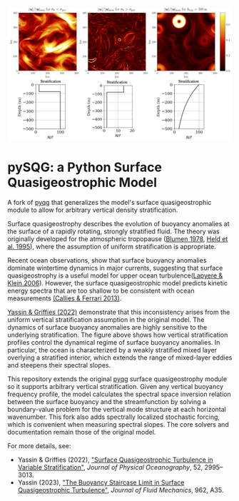 ![Speed spectrum of surface‐quasigeostrophic turbulence](https://github.com/houssamyassin/pySQG/blob/master/docs/_static/speed.png?raw=true)

pySQG: a Python Surface Quasigeostrophic Model
================================================

A fork of [pyqg](https://github.com/pyqg/pyqg) that generalizes the model's surface quasigeostrophic module to allow for arbitrary vertical density stratification. 

Surface quasigeostrophy describes the evolution of buoyancy anomalies at the surface of a rapidly rotating, strongly stratified fluid. The theory was originally developed for the atmospheric tropopause ([Blumen 1978](https://doi.org/10.1175/1520-0469(1978)035<0774:UPVFPI>2.0.CO;2), [Held et al. 1995](https://doi.org/10.1017/S0022112095000012)), where the assumption of uniform stratification is appropriate.

Recent ocean observations, show that surface buoyancy anomalies dominate wintertime dynamics in major currents, suggesting that surface quasigeostrophy is a useful model for upper ocean turbulence([Lapyere \& Klein 2006](https://doi.org/10.1175/JPO2840.1)). However, the surface quasigeostrophic model predicts kinetic energy spectra that are too shallow to be consistent with ocean measurements [(Callies & Ferrari 2013)](https://doi.org/10.1175/JPO-D-13-063.1). 

[Yassin & Griffies (2022)](https://doi.org/10.1175/JPO-D-22-0040.1) demonstrate that this inconsistency arises from the uniform vertical stratification assumption in the original model. The dynamics of surface buoyancy anomalies are highly sensitive to the underlying stratification. The figure above shows how vertical stratification profiles control the dynamical regime of surface buoyancy anomalies. In particular, the ocean is characterized by a weakly stratified mixed layer overlying a stratified interior, which extends the range of mixed-layer eddies and steepens their spectral slopes.

This repository extends the original [pyqg](https://github.com/pyqg/pyqg) surface quasigeostrophy module so it supports arbitrary vertical stratification. Given any vertical buoyancy frequency profile, the model calculates the spectral space inversion relation between the surface buoyancy and the streamfunction by solving a boundary-value problem for the vertical mode structure at each horizontal wavenumber. This fork also adds  spectrally localized stochastic forcing, which is convenient when measuring spectral slopes. The core solvers and documentation remain those of the original model. 

For more details, see:
- Yassin & Griffies (2022), ["Surface Quasigeostrophic Turbulence in Variable Stratification"](https://doi.org/10.1175/JPO-D-22-0040.1), *Journal of Physical Oceanography*, 52, 2995–3013.
- Yassin (2023),  ["The Buoyancy Staircase Limit in Surface Quasigeostrophic Turbulence"](https://doi.org/10.1017/jfm.2023.318), *Journal of Fluid Mechanics*, 962, A35.

